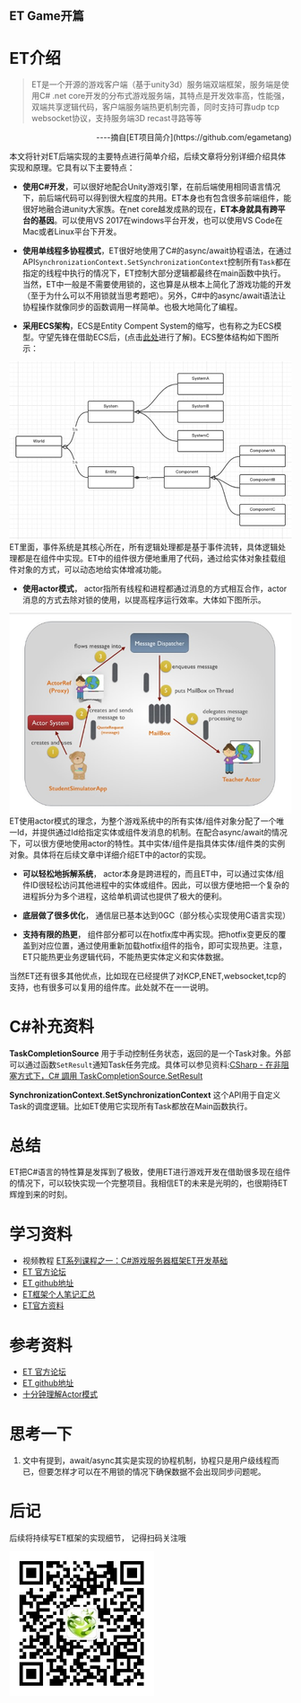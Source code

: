 ET Game开篇
-----------------------------------
# ET介绍
> ET是一个开源的游戏客户端（基于unity3d）服务端双端框架，服务端是使用C# .net core开发的分布式游戏服务端，其特点是开发效率高，性能强，双端共享逻辑代码，客户端服务端热更机制完善，同时支持可靠udp tcp websocket协议，支持服务端3D recast寻路等等

<div style="text-align: right;">----摘自[ET项目简介](https://github.com/egametang)</div>

本文将针对ET后端实现的主要特点进行简单介绍，后续文章将分别详细介绍具体实现和原理。它具有以下主要特点：

* **使用C#开发**，可以很好地配合Unity游戏引擎，在前后端使用相同语言情况下，前后端代码可以得到很大程度的共用。ET本身也有包含很多前端组件，能很好地融合进unity大家族。在net core越发成熟的现在，**ET本身就具有跨平台的基因**。可以使用VS 2017在windows平台开发，也可以使用VS Code在Mac或者Linux平台下开发。

* **使用单线程多协程模式**，ET很好地使用了C#的async/await协程语法，在通过API`SynchronizationContext.SetSynchronizationContext`控制所有`Task`都在指定的线程中执行的情况下，ET控制大部分逻辑都最终在main函数中执行。当然，ET中一般是不需要使用锁的，这也算是从根本上简化了游戏功能的开发（至于为什么可以不用锁就当思考题吧）。另外，C#中的async/await语法让协程操作就像同步的函数调用一样简单。也极大地简化了编程。

* **采用ECS架构**，ECS是Entity Compent System的缩写，也有称之为ECS模型。守望先锋在借助ECS后，(点击[此处](https://blog.codingnow.com/2017/06/overwatch_ecs.html)进行了解)。ECS整体结构如下图所示：

![](ECSjiegou.jpg)
ET里面，事件系统是其核心所在，所有逻辑处理都是基于事件流转，具体逻辑处理都是在组件中实现。ET中的组件很方便地重用了代码，通过给实体对象挂载组件对象的方式，可以动态地给实体增减功能。

* **使用actor模式**， actor指所有线程和进程都通过消息的方式相互合作，actor消息的方式去除对锁的使用，以提高程序运行效率。大体如下图所示。

![](actormoxing.jpg)
ET使用actor模式的理念，为整个游戏系统中的所有实体/组件对象分配了一个唯一Id，并提供通过Id给指定实体或组件发消息的机制。在配合async/await的情况下，可以很方便地使用actor的特性。其中实体/组件是指具体实体/组件类的实例对象。具体将在后续文章中详细介绍ET中的actor的实现。

* **可以轻松地拆解系统**， actor本身是跨进程的，而且ET中，可以通过实体/组件ID很轻松访问其他进程中的实体或组件。因此，可以很方便地把一个复杂的进程拆分为多个进程，这给单机调试也提供了极大的便利。

* **底层做了很多优化**， 通信层已基本达到0GC（部分核心实现使用C语言实现） 

* **支持有限的热更**， 组件部分都可以在hotfix库中再实现。把hotfix变更反的覆盖到对应位置，通过使用重新加载hotfix组件的指令，即可实现热更。注意，ET只能热更业务逻辑代码，不能热更实体定义和实体数据。

当然ET还有很多其他优点，比如现在已经提供了对KCP,ENET,websocket,tcp的支持，也有很多可以复用的组件库。此处就不在一一说明。

# C#补充资料

**TaskCompletionSource<T>** 用于手动控制任务状态，返回的是一个Task对象。外部可以通过函数`SetResult`通知Task任务完成。具体可以参见资料:[CSharp - 在非阻塞方式下，C# 調用 TaskCompletionSource.SetResult ](http://hant.ask.helplib.com/CSharp/post_12691594)

**SynchronizationContext.SetSynchronizationContext** 这个API用于自定义Task的调度逻辑。比如ET使用它实现所有Task都放在Main函数执行。

# 总结
ET把C#语言的特性算是发挥到了极致，使用ET进行游戏开发在借助很多现在组件的情况下，可以较快实现一个完整项目。我相信ET的未来是光明的，也很期待ET辉煌到来的时刻。

# 学习资料
* 视频教程 [ET系列课程之一：C#游戏服务器框架ET开发基础](http://www.taikr.com/course/972)
* [ET 官方论坛](https://bbs.honorworkroom.com/forum.php)
* [ET github地址](https://github.com/egametang/ET)
* [ET框架个人笔记汇总](https://blog.csdn.net/qq_15020543/article/details/86766326)
* [ET官方资料](https://github.com/egametang/ET/tree/master/Book)

# 参考资料
* [ET 官方论坛](https://bbs.honorworkroom.com/forum.php)
* [ET github地址](https://github.com/egametang/ET)
* [十分钟理解Actor模式](https://www.cnblogs.com/csguo/p/7521322.html)

# 思考一下
1. 文中有提到，await/async其实是实现的协程机制，协程只是用户级线程而已，但要怎样才可以在不用锁的情况下确保数据不会出现同步问题呢。


# 后记
后续将持续写ET框架的实现细节， 记得扫码关注哦

![](../qrcode_for_gh_358fba492d69_258.jpg)
